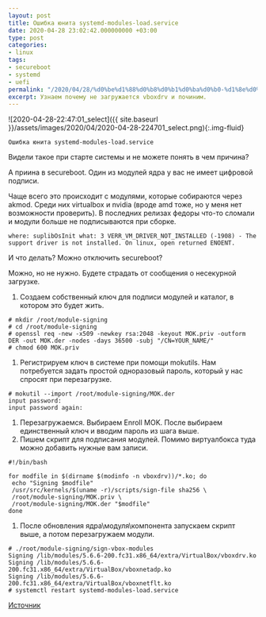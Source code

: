 ```yaml
---
layout: post
title: Ошибка юнита systemd-modules-load.service
date: 2020-04-28 23:02:42.000000000 +03:00
type: post
categories:
- linux
tags:
- secureboot
- systemd
- uefi
permalink: "/2020/04/28/%d0%be%d1%88%d0%b8%d0%b1%d0%ba%d0%b0-%d1%8e%d0%bd%d0%b8%d1%82%d0%b0-systemd-modules-load-service/"
excerpt: Узнаем почему не загружается vboxdrv и починим.
---
```

![2020-04-28-22:47:01_select]({{ site.baseurl }}/assets/images/2020/04/2020-04-28-224701_select.png){:.img-fluid}

```
Ошибка юнита systemd-modules-load.service
```

Видели такое при старте системы и не можете понять в чем причина?

А приина в secureboot. Один из модулей ядра у вас не имеет цифровой подписи.

Чаще всего это происходит с модулями, которые собираются через akmod. Среди них virtualbox и nvidia (вроде amd тоже, но у меня нет возможности проверить). В последних релизах федоры что-то сломали и модули больше не подписываются при сборке.

```
where: suplibOsInit what: 3 VERR_VM_DRIVER_NOT_INSTALLED (-1908) - The support driver is not installed. On linux, open returned ENOENT.
```

И что делать? Можно отключить secureboot?

Можно, но не нужно. Будете страдать от сообщения о несекурной загрузке.

1. Создаем собственный ключ для подписи модулей и каталог, в котором это будет жить.

```
# mkdir /root/module-signing  
# cd /root/module-signing  
# openssl req -new -x509 -newkey rsa:2048 -keyout MOK.priv -outform DER -out MOK.der -nodes -days 36500 -subj "/CN=YOUR_NAME/"  
# chmod 600 MOK.priv
```

1. Регистрируем ключ в системе при помощи mokutils. Нам потребуется задать простой одноразовый пароль, который у нас спросят при перезагрузке.

```
# mokutil --import /root/module-signing/MOK.der  
input password:  
input password again:
```

1. Перезагружаемся. Выбираем Enroll MOK. После выбираем единственный ключ и вводим пароль из шага выше.
2. Пишем скрипт для подписания модулей. Помимо виртуалбокса туда можно добавить нужные вам записи.

```
#!/bin/bash

for modfile in $(dirname $(modinfo -n vboxdrv))/*.ko; do  
 echo "Signing $modfile"  
 /usr/src/kernels/$(uname -r)/scripts/sign-file sha256 \  
 /root/module-signing/MOK.priv \  
 /root/module-signing/MOK.der "$modfile"  
done
```

1. После обновления ядра\модуля\компонента запускаем скрипт выше, а потом перезагружаем модули.

```
# ./root/module-signing/sign-vbox-modules  
Signing /lib/modules/5.6.6-200.fc31.x86_64/extra/VirtualBox/vboxdrv.ko  
Signing /lib/modules/5.6.6-200.fc31.x86_64/extra/VirtualBox/vboxnetadp.ko  
Signing /lib/modules/5.6.6-200.fc31.x86_64/extra/VirtualBox/vboxnetflt.ko  
# systemctl restart systemd-modules-load.service  

```

[Источник](https://stegard.net/2016/10/virtualbox-secure-boot-ubuntu-fail/)

